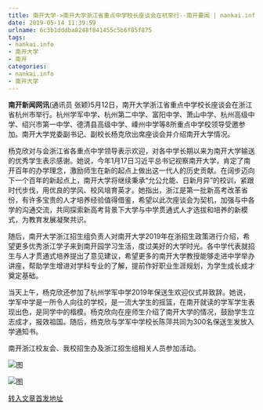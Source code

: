 ```yaml
---
title: 南开大学->南开大学浙江省重点中学校长座谈会在杭举行--南开要闻 | nankai.info
date: 2019-05-14 11:39:59
urlname: 6c3b1dddba8248f841455c5b6f85f875
tags: 
- nankai.info
- 南开大学
- 南开
categories:
- nankai.info
- 南开大学
---
```



**南开新闻网讯**(通讯员 张颖)5月12日，南开大学浙江省重点中学校长座谈会在浙江省杭州市举行。杭州学军中学、杭州第二中学、富阳中学、萧山中学、杭州高级中学、绍兴市第一中学、德清县高级中学、嵊州中学等8所重点中学校领导受邀参加。南开大学党委副书记、副校长杨克欣出席座谈会并介绍南开大学情况。

杨克欣对与会浙江省各重点中学领导表示欢迎，对各中学长期以来为南开大学输送的优秀学生表示感谢。她说，今年1月17日习近平总书记视察南开大学，肯定了南开百年的办学理念，激励师生在新的起点上做出这一代人的历史贡献。在阔步迈向下一个百年的新起点上，南开大学将继续秉承“允公允能、日新月异”的校训，紧跟时代步伐，用优良的学风、校风培育英才。她指出，浙江是第一批新高考改革省份，有许多宝贵的人才培养经验值得借鉴，希望以此次座谈会为契机，加强与中各学的沟通交流，共同探索新高考背景下大学与中学贯通式人才选拔和培养的新模式，为教育发展凝聚共识。

随后，南开大学浙江招生组负责人对南开大学2019年在浙招生政策进行介绍，希望更多优秀浙江学子来到南开园学习生活，度过美好的大学时光。各中学代表就招生与人才贯通式培养提出了意见建议，希望更多的南开大学教授能够走进中学举办讲座，帮助学生增进对学科专业的了解，提前作好职业生涯规划，为学生成长成才奠定基础。

当天上午，杨克欣还参加了杭州学军中学2019年保送生欢迎仪式并致辞。她说，学军中学是一所令人向往的学校，是一流大学生的摇篮，在南开就读的学军学生表现出色，是同学中的楷模。杨克欣向在座师生介绍了南开大学的情况，鼓励学生立志成才，报效祖国。随后，杨克欣与学军中学校长陈萍共同为300名保送生发放入学通知书。

南开浙江校友会、我校招生办及浙江招生组相关人员参加活动。



![图](http://news.nankai.edu.cn/pic/0/00/35/46/354605_644200.jpg)

![图](http://news.nankai.edu.cn/pic/0/00/35/46/354604_991667.jpg)

[转入文章首发地址](http://news.nankai.edu.cn/nkyw/system/2019/05/14/000451314.shtml)